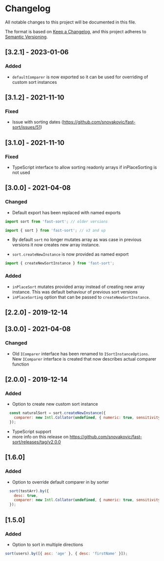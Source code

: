 # Changelog

All notable changes to this project will be documented in this file.

The format is based on [Keep a Changelog](https://keepachangelog.com/en/1.0.0/),
and this project adheres to [Semantic Versioning](https://semver.org/spec/v2.0.0.html).

## [3.2.1] - 2023-01-06

### Added

* `defaultComparer` is now exported so it can be used for overriding of custom sort instances

## [3.1.2] - 2021-11-10

### Fixed

* Issue with sorting dates (https://github.com/snovakovic/fast-sort/issues/51)

## [3.1.0] - 2021-11-10

### Fixed

* TypeScript interface to allow sorting readonly arrays if inPlaceSorting is not used

## [3.0.0] - 2021-04-08

### Changed

* Default export has been replaced with named exports

```javascript
import sort from 'fast-sort'; // older versions

import { sort } from 'fast-sort'; // v3 and up
```

* By default `sort` no longer mutates array as was case in previous versions it now creates new array instance.

* `sort.createNewInstance` is now provided as named export

```javascript
import { createNewSortInstance } from 'fast-sort';
```

### Added

 * `inPlaceSort` mutates provided array instead of creating new array instance. This was default behaviour of previous sort versions
 * `inPlaceSorting` option that can be passed to `createNewSortInstance`.

## [2.2.0] - 2019-12-14

## [3.0.0] - 2021-04-08
### Changed

* Old `IComparer` interface has been renamed to `ISortInstanceOptions`. New `IComparer` interface is created that now describes actual comparer function

## [2.0.0] - 2019-12-14

### Added

* Option to create new custom sort instance
```javascript
  const naturalSort = sort.createNewInstance({
    comparer: new Intl.Collator(undefined, { numeric: true, sensitivity: 'base' }).compare,
  });
```
* TypeScript support
* more info on this release on https://github.com/snovakovic/fast-sort/releases/tag/v2.0.0

## [1.6.0]

### Added

* Option to override default comparer in by sorter
```javascript
  sort(testArr).by({
    desc: true,
    comparer: new Intl.Collator(undefined, { numeric: true, sensitivity: 'base' }).compare,
  });
```

## [1.5.0]

### Added

* Option to sort in multiple directions
```javascript
sort(users).by([{ asc: 'age' }, { desc: 'firstName' }]);
```
